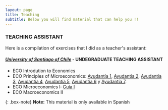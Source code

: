 ```yaml
---
layout: page
title: Teaching
subtitle: Below you will find material that can help you !!
---
```


### TEACHING ASSISTANT

Here is a compilation of exercises that I did as a teacher's assistant:

#### [_University of Santiago of Chile_](https://fae.usach.cl/) - UNDEGRADUATE TEACHING ASSISTANT
- ECO Introdution to Economics
- ECO Principles of Microeconomics: [Ayudantía 1](../pdf/principles_micro/ayudantia_1_sol.pdf), [Ayudantía 2](../pdf/principles_micro/ayudantia_2_sol.pdf), [Ayudantía 3](../pdf/principles_micro/ayudantia_3_sol.pdf), [Ayudantía 4](../pdf/principles_micro/ayudantia_4_sol.pdf), [Ayudantía 5](../pdf/principles_micro/ayudantia_5_sol.pdf), [Ayudantía 6](../pdf/principles_micro/ayudantia_6_sol.pdf) y [Ayudantía 7](../pdf/principles_micro/ayudantia_7_sol.pdf).
- ECO Microeconomics I: [Guía I](../pdf/microeconomics/Guia-I-Solucion.pdf)
- ECO Macroeconomics II


{: .box-note}
**Note:** This material is only available in Spanish
